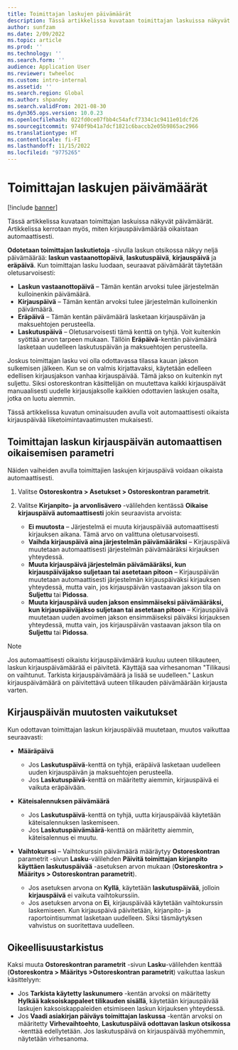 ```yaml
---
title: Toimittajan laskujen päivämäärät
description: Tässä artikkelissa kuvataan toimittajan laskuissa näkyvät päivämäärät. Artikkelissa kerrotaan myös, miten kirjauspäivämäärää oikaistaan automaattisesti.
author: sunfzam
ms.date: 2/09/2022
ms.topic: article
ms.prod: ''
ms.technology: ''
ms.search.form: ''
audience: Application User
ms.reviewer: twheeloc
ms.custom: intro-internal
ms.assetid: ''
ms.search.region: Global
ms.author: shpandey
ms.search.validFrom: 2021-08-30
ms.dyn365.ops.version: 10.0.23
ms.openlocfilehash: 022fd0ce07fbb4c54afcf7334c1c9411e01dcf26
ms.sourcegitcommit: 9740f9b41a7dcf1821c6baccb2e05b9865ac2966
ms.translationtype: HT
ms.contentlocale: fi-FI
ms.lasthandoff: 11/15/2022
ms.locfileid: "9775265"
---
```

# <a name="vendor-invoice-dates"></a>Toimittajan laskujen päivämäärät

[!include [banner](../includes/banner.md)]

Tässä artikkelissa kuvataan toimittajan laskuissa näkyvät päivämäärät. Artikkelissa kerrotaan myös, miten kirjauspäivämäärää oikaistaan automaattisesti.

**Odotetaan toimittajan laskutietoja** -sivulla laskun otsikossa näkyy neljä päivämäärää: **laskun vastaanottopäivä**, **laskutuspäivä**, **kirjauspäivä** ja **eräpäivä**. Kun toimittajan lasku luodaan, seuraavat päivämäärät täytetään oletusarvoisesti:

- **Laskun vastaanottopäivä** – Tämän kentän arvoksi tulee järjestelmän kulloinenkin päivämäärä.
- **Kirjauspäivä** – Tämän kentän arvoksi tulee järjestelmän kulloinenkin päivämäärä. 
- **Eräpäivä** – Tämän kentän päivämäärä lasketaan kirjauspäivän ja maksuehtojen perusteella.
- **Laskutuspäivä** – Oletusarvoisesti tämä kenttä on tyhjä. Voit kuitenkin syöttää arvon tarpeen mukaan. Tällöin **Eräpäivä**-kentän päivämäärä lasketaan uudelleen laskutuspäivän ja maksuehtojen perusteella.

Joskus toimittajan lasku voi olla odottavassa tilassa kauan jakson sulkemisen jälkeen. Kun se on valmis kirjattavaksi, käytetään edelleen edellisen kirjausjakson vanhaa kirjauspäivää. Tämä jakso on kuitenkin nyt suljettu. Siksi ostoreskontran käsittelijän on muutettava kaikki kirjauspäivät manuaalisesti uudelle kirjausjaksolle kaikkien odottavien laskujen osalta, jotka on luotu aiemmin.

Tässä artikkelissa kuvatun ominaisuuden avulla voit automaattisesti oikaista kirjauspäivää liiketoimintavaatimusten mukaisesti.

## <a name="parameter-for-automatically-adjusting-the-vendor-invoice-posting-date"></a>Toimittajan laskun kirjauspäivän automaattisen oikaisemisen parametri

Näiden vaiheiden avulla toimittajien laskujen kirjauspäivä voidaan oikaista automaattisesti.

1.  Valitse **Ostoreskontra \> Asetukset \> Ostoreskontran parametrit**.
2.  Valitse **Kirjanpito- ja arvonlisävero** -välilehden kentässä **Oikaise kirjauspäivä automaattisesti** jokin seuraavista arvoista:

    - **Ei muutosta** – Järjestelmä ei muuta kirjauspäivää automaattisesti kirjauksen aikana. Tämä arvo on valittuna oletusarvoisesti.
    - **Vaihda kirjauspäivä aina järjestelmän päivämääräksi** – Kirjauspäivä muutetaan automaattisesti järjestelmän päivämääräksi kirjauksen yhteydessä.
    - **Muuta kirjauspäivä järjestelmän päivämääräksi, kun kirjauspäiväjakso suljetaan tai asetetaan pitoon** – Kirjauspäivän muutetaan automaattisesti järjestelmän kirjauspäiväksi kirjauksen yhteydessä, mutta vain, jos kirjauspäivän vastaavan jakson tila on **Suljettu** tai **Pidossa**.
    - **Muuta kirjauspäivä uuden jakson ensimmäiseksi päivämääräksi, kun kirjauspäiväjakso suljetaan tai asetetaan pitoon** – Kirjauspäivä muutetaan uuden avoimen jakson ensimmäiseksi päiväksi kirjauksen yhteydessä, mutta vain, jos kirjauspäivän vastaavan jakson tila on **Suljettu** tai **Pidossa**.

> [!NOTE]
> Jos automaattisesti oikaistu kirjauspäivämäärä kuuluu uuteen tilikauteen, laskun kirjauspäivämäärää ei päivitetä. Käyttäjä saa virhesanoman "Tilikausi on vaihtunut. Tarkista kirjauspäivämäärä ja lisää se uudelleen." Laskun kirjauspäivämäärä on päivitettävä uuteen tilikauden päivämäärään kirjausta varten.

## <a name="impact-of-posting-date-changes"></a>Kirjauspäivän muutosten vaikutukset

Kun odottavan toimittajan laskun kirjauspäivää muutetaan, muutos vaikuttaa seuraavasti:

- **Määräpäivä**

    - Jos **Laskutuspäivä**-kenttä on tyhjä, eräpäivä lasketaan uudelleen uuden kirjauspäivän ja maksuehtojen perusteella.
    - Jos **Laskutuspäivä**-kenttä on määritetty aiemmin, kirjauspäivä ei vaikuta eräpäivään.

- **Käteisalennuksen päivämäärä**

    - Jos **Laskutuspäivä**-kenttä on tyhjä, uutta kirjauspäivää käytetään käteisalennuksen laskemiseen.
    - Jos **Laskutuspäivämäärä**-kenttä on määritetty aiemmin, käteisalennus ei muutu.

- **Vaihtokurssi** – Vaihtokurssin päivämäärä määräytyy **Ostoreskontran** parametrit -sivun **Lasku**-välilehden **Päivitä toimittajan kirjanpito käyttäen laskutuspäivää** -asetuksen arvon mukaan (**Ostoreskontra \> Määritys \> Ostoreskontran parametrit**).

    - Jos asetuksen arvona on **Kyllä**, käytetään **laskutuspäivää**, jolloin **kirjauspäivä** ei vaikuta vaihtokurssiin.
    - Jos asetuksen arvona on **Ei**, kirjauspäivää käytetään vaihtokurssin laskemiseen. Kun kirjauspäivä päivitetään, kirjanpito- ja raportointisummat lasketaan uudelleen. Siksi täsmäytyksen vahvistus on suoritettava uudelleen.

## <a name="validation"></a>Oikeellisuustarkistus

Kaksi muuta **Ostoreskontran parametrit** -sivun **Lasku**-välilehden kenttää (**Ostoreskontra \> Määritys \>Ostoreskontran parametrit**) vaikuttaa laskun käsittelyyn:

- Jos **Tarkista käytetty laskunumero** -kentän arvoksi on määritetty **Hylkää kaksoiskappaleet tilikauden sisällä**, käytetään kirjauspäivää laskujen kaksoiskappaleiden etsimiseen laskun kirjauksen yhteydessä.
- Jos **Vaadi asiakirjan päiväys toimittajan laskussa** -kentän arvoksi on määritetty **Virhevaihtoehto**, **Laskutuspäivä odottavan laskun otsikossa** -kenttää edellytetään. Jos laskutuspäivä on kirjauspäivää myöhemmin, näytetään virhesanoma.
